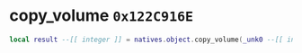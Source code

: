 # copy_volume `0x122C916E`

```lua
local result --[[ integer ]] = natives.object.copy_volume(_unk0 --[[ integer ]], _unk1 --[[ integer ]], _unk2 --[[ integer ]], _unk3 --[[ integer ]])
```